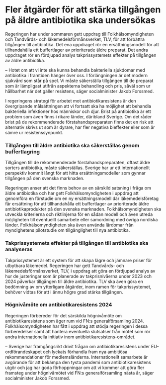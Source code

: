 # Fler åtgärder för att stärka tillgången på äldre antibiotika ska undersökas

Regeringen har under sommaren gett uppdrag till Folkhälsomyndigheten och Tandvårds- och läkemedelsförmånsverket, TLV, för att förbättra tillgången till antibiotika. Det ena uppdraget rör en ersättningsmodell för att tillhandahålla ett buffertlager av prioriterade äldre preparat. Det andra uppdraget rör en fördjupad analys takprissystemets effekter på tillgången av äldre antibiotika.

– Hotet om att vi inte ska kunna behandla bakteriella sjukdomar med antibiotika i framtiden hänger över oss. I förlängningen är det modern sjukvård som står på spel. Vi måste säkerställa tillgången till de preparat som är lämpligast utifrån aspekterna behandling och pris, såväl som ur hållbarhet när det gäller resistens, säger socialminister Jakob Forssmed.

I regeringens strategi för arbetet mot antibiotikaresistens är den övergripande målsättningen att vi fortsatt ska ha möjlighet att behandla bakteriella infektioner hos människor och djur. Brist på antibiotika är ett problem som även finns i rikare länder, däribland Sverige. Om det råder brist på de rekommenderade förstahandspreparaten finns det en risk att alternativ skrivs ut som är dyrare, har fler negativa bieffekter eller som är sämre ur resistenssynpunkt.

### Tillgången till äldre antibiotika ska säkerställas genom buffertlagring

Tillgången till de rekommenderade förstahandspreparaten, oftast äldre sorters antibiotika, måste säkerställas. Sverige har ur ett internationellt perspektiv kommit långt för att hitta ersättningsmodeller som gynnar tillgången på den svenska marknaden.

Regeringen anser att det finns behov av en särskild satsning i fråga om äldre antibiotika och har gett Folkhälsomyndigheten i uppdrag att genomföra en förstudie om en ny ersättningsmodell där läkemedelsföretag får ersättning för att tillhandahålla ett buffertlager av prioriterade äldre antibiotikaprodukter på den svenska marknaden. Folkhälsomyndigheten ska utveckla kriterierna och riktlinjerna för en sådan modell och även utreda möjligheten till eventuellt samarbete eller samordning med övriga nordiska länder. Folkhälsomyndigheten ska även använda lärdomar från myndighetens pilotstudie om tillgänglighet till nya antibiotika.

### Takprissystemets effekter på tillgången till antibiotika ska analyseras

Takprissystemet är ett system för att skapa lägre och jämnare priser för utbytbara läkemedel. Regeringen har gett Tandvårds- och läkemedelsförmånsverket, TLV, i uppdrag att göra en fördjupad analys av hur de justeringar som är planerade av takprisnivåerna under 2023 och 2024 påverkar tillgången till äldre antibiotika. TLV ska även göra en bedömning av om ytterligare åtgärder, inom ramen för takprissystemet, behöver vidtas för att i ännu högre grad stärka tillgången.

### Högnivåmöte om antibiotikaresistens 2024

Regeringen förbereder för det särskilda högnivåmöte om antibiotikaresistens som äger rum vid FN:s generalförsamling 2024. Folkhälsomyndigheten har fått i uppdrag att stödja regeringen i dessa förberedelser samt att hantera eventuella slutsatser från mötet som rör andra internationella initiativ inom antibiotikaresistens-området.

– Sverige har framgångsrikt drivit frågan om antibiotikaresistens under EU-ordförandeskapet och lyckats förhandla fram nya ambitiösa rekommendationer för medlemsländerna. Internationellt samarbete är avgörande för att bekämpa den tysta pandemi som antibiotikaresistens utgör och jag har goda förhoppningar om att vi kommer att göra fler framsteg under högnivåmötet vid FN:s generalförsamling nästa år, säger socialminister Jakob Forssmed.
